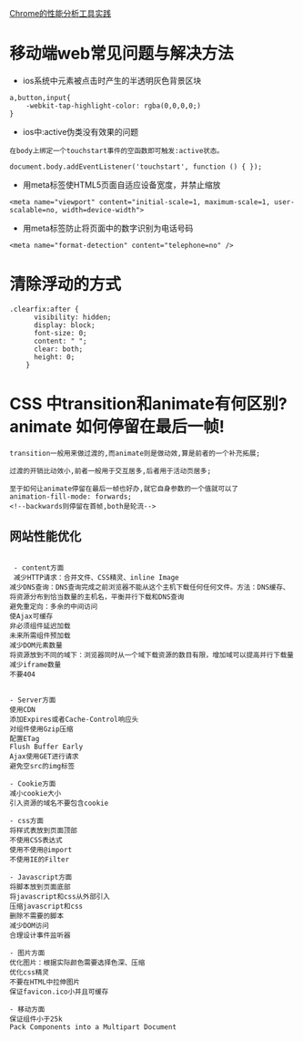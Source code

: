 [Chrome的性能分析工具实践](https://juejin.im/post/5a6e78abf265da3e3f4cf085)
# 移动端web常见问题与解决方法
- ios系统中元素被点击时产生的半透明灰色背景区块

```
a,button,input{
    -webkit-tap-highlight-color: rgba(0,0,0,0;)
}
```

- ios中:active伪类没有效果的问题

```
在body上绑定一个touchstart事件的空函数即可触发:active状态。  

document.body.addEventListener('touchstart', function () { });  
```

- 用meta标签使HTML5页面自适应设备宽度，并禁止缩放

```
<meta name="viewport" content="initial-scale=1, maximum-scale=1, user-scalable=no, width=device-width">  
```

- 用meta标签防止将页面中的数字识别为电话号码

```
<meta name="format-detection" content="telephone=no" /> 
```

# 清除浮动的方式

```
.clearfix:after {
      visibility: hidden;
      display: block;
      font-size: 0;
      content: " ";
      clear: both;
      height: 0;
    }
```
# CSS 中transition和animate有何区别? animate 如何停留在最后一帧!

```
transition一般用来做过渡的,而animate则是做动效,算是前者的一个补充拓展;

过渡的开销比动效小,前者一般用于交互居多,后者用于活动页居多;

至于如何让animate停留在最后一帧也好办,就它自身参数的一个值就可以了
animation-fill-mode: forwards;  
<!--backwards则停留在首帧,both是轮流-->
```

## 网站性能优化
```

 - content方面
 减少HTTP请求：合并文件、CSS精灵、inline Image
减少DNS查询：DNS查询完成之前浏览器不能从这个主机下载任何任何文件。方法：DNS缓存、将资源分布到恰当数量的主机名，平衡并行下载和DNS查询
避免重定向：多余的中间访问
使Ajax可缓存
非必须组件延迟加载
未来所需组件预加载
减少DOM元素数量
将资源放到不同的域下：浏览器同时从一个域下载资源的数目有限，增加域可以提高并行下载量
减少iframe数量
不要404


- Server方面
使用CDN
添加Expires或者Cache-Control响应头
对组件使用Gzip压缩
配置ETag
Flush Buffer Early
Ajax使用GET进行请求
避免空src的img标签

- Cookie方面
减小cookie大小
引入资源的域名不要包含cookie

- css方面
将样式表放到页面顶部
不使用CSS表达式
使用不使用@import
不使用IE的Filter

- Javascript方面
将脚本放到页面底部
将javascript和css从外部引入
压缩javascript和css
删除不需要的脚本
减少DOM访问
合理设计事件监听器

- 图片方面
优化图片：根据实际颜色需要选择色深、压缩
优化css精灵
不要在HTML中拉伸图片
保证favicon.ico小并且可缓存

- 移动方面
保证组件小于25k
Pack Components into a Multipart Document
```